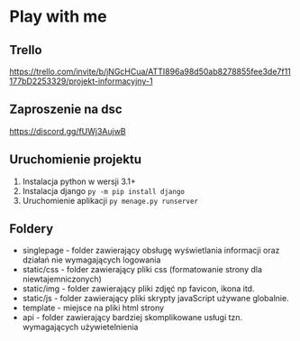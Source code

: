 # Play with me

## Trello 
https://trello.com/invite/b/jNGcHCua/ATTI896a98d50ab8278855fee3de7f11177bD2253329/projekt-informacyjny-1

## Zaproszenie na dsc

https://discord.gg/fUWj3AujwB

## Uruchomienie projektu

1. Instalacja python w wersji 3.1+
2. Instalacja django `py -m pip install django`
3. Uruchomienie aplikacji `py menage.py runserver`

## Foldery

- singlepage - folder zawierający obsługę wyświetlania informacji oraz działań nie wymagających logowania
- static/css - folder zawierający pliki css (formatowanie strony dla niewtajemniczonych)
- static/img - folder zawierający pliki zdjęć np favicon, ikona itd. 
- static/js - folder zawierający pliki skrypty javaScript używane globalnie.
- template - miejsce na pliki html strony
- api - folder zawierający bardziej skomplikowane usługi tzn. wymagających używietelnienia